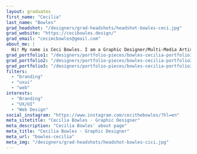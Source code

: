 ```yaml
---
layout: graduates
first_name: "Cecilia"
last_name: "Bowles"
grad_headshot: "/designers/grad-headshots/headshot-bowles-ceci.jpg"
grad_website: "https://cecibowles.design/"
grad_email: "cecimcbowles@gmail.com"
about_me: |
  Hi! My name is Ceci Bowles. I am a Graphic Designer/Multi-Media Artist who specializes in UX/UI Design and Branding. I love to create visual storys that flow well and challenge artistic boundries.
grad_portfolio1: "/designers/portfolio-pieces/bowles-cecilia-portfolio1.jpg"
grad_portfolio2: "/designers/portfolio-pieces/bowles-cecilia-portfolio2.jpg"
grad_portfolio3: "/designers/portfolio-pieces/bowles-cecilia-portfolio3.jpg"
filters:
  - "branding"
  - "uxui"
  - "web"
interests:
  - "Branding"
  - "UX/UI"
  - "Web Design"
social_instagram: "https://www.instagram.com/cecithebowles/?hl=en"
meta_sitetitle: "Cecilia Bowles · Graphic Designer"
meta_description: "Cecilia Bowles' about page"
meta_title: "Cecilia Bowles · Graphic Designer"
meta_url: "bowles-cecilia"
meta_img: "/designers/grad-headshots/headshot-bowles-cici.jpg"
---
```

